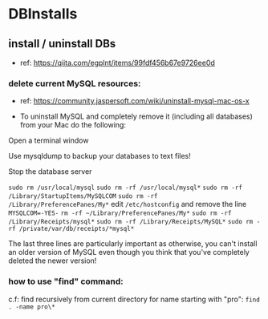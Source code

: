 # DBInstalls
## install / uninstall DBs

* ref: <https://qiita.com/egplnt/items/99fdf456b67e9726ee0d>

### delete current MySQL resources:

* ref: <https://community.jaspersoft.com/wiki/uninstall-mysql-mac-os-x>

* To uninstall MySQL and completely remove it (including all databases) from your Mac do the following:

Open a terminal window

Use mysqldump to backup your databases to text files!

Stop the database server

`sudo rm /usr/local/mysql`
`sudo rm -rf /usr/local/mysql*`
`sudo rm -rf /Library/StartupItems/MySQLCOM`
`sudo rm -rf /Library/PreferencePanes/My*`
edit `/etc/hostconfig` and remove the line `MYSQLCOM=-YES-`
`rm -rf ~/Library/PreferencePanes/My*`
`sudo rm -rf /Library/Receipts/mysql*`
`sudo rm -rf /Library/Receipts/MySQL*`
`sudo rm -rf /private/var/db/receipts/*mysql*`

The last three lines are particularly important as otherwise, you can't install an older version of MySQL even though you think that you've completely deleted the newer version!

### how to use "find" command:

c.f: find recursively from current directory for name starting with "pro":
`find . -name pro\*`

